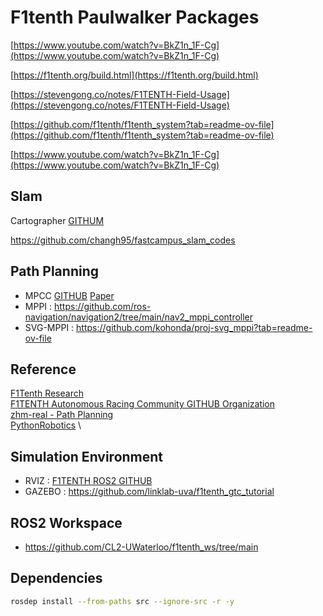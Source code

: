 # F1tenth Paulwalker Packages

[https://www.youtube.com/watch?v=BkZ1n_1F-Cg](https://www.youtube.com/watch?v=BkZ1n_1F-Cg)

[https://f1tenth.org/build.html](https://f1tenth.org/build.html)

[https://stevengong.co/notes/F1TENTH-Field-Usage](https://stevengong.co/notes/F1TENTH-Field-Usage)

[https://github.com/f1tenth/f1tenth_system?tab=readme-ov-file](https://github.com/f1tenth/f1tenth_system?tab=readme-ov-file)

[https://www.youtube.com/watch?v=BkZ1n_1F-Cg](https://www.youtube.com/watch?v=BkZ1n_1F-Cg)

## Slam

Cartographer [GITHUM](https://github.com/cartographer-project/cartographer?tab=readme-ov-file)

https://github.com/changh95/fastcampus_slam_codes

## Path Planning

- MPCC [GITHUB](https://github.com/alexliniger/MPCC) [Paper](https://arxiv.org/pdf/1711.07300.pdf)
- MPPI : https://github.com/ros-navigation/navigation2/tree/main/nav2_mppi_controller
- SVG-MPPI : https://github.com/kohonda/proj-svg_mppi?tab=readme-ov-file

## Reference

[F1Tenth Research](https://f1tenth.org/research.html) \
[F1TENTH Autonomous Racing Community GITHUB Organization](https://github.com/f1tenth) \
[zhm-real - Path Planning](https://github.com/JohannesBetz/PathPlanning) \
[PythonRobotics](https://github.com/AtsushiSakai/PythonRobotics) \

## Simulation Environment

- RVIZ : [F1TENTH ROS2 GITHUB](https://github.com/f1tenth/f1tenth_gym_ros)
- GAZEBO : https://github.com/linklab-uva/f1tenth_gtc_tutorial

## ROS2 Workspace

- https://github.com/CL2-UWaterloo/f1tenth_ws/tree/main

## Dependencies

```bash
rosdep install --from-paths src --ignore-src -r -y
```